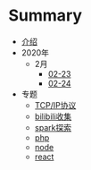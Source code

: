 # Summary

* [介绍](README.md)
* 2020年
    * 2月
        * [02-23](pages/2020/2月/02-23.md)
        * [02-24](pages/2020/2月/02-24.md)
* 专题
    * [TCP/IP协议](pages/topic/TCP_IP.md)
    * [bilibili收集](pages/topic/bilibili.md)
    * [spark探索](pages/topic/spark.md)
    * [php](pages/topic/php.md)
    * [node](pages/topic/node.md)
    * [react](pages/topic/react.md)

